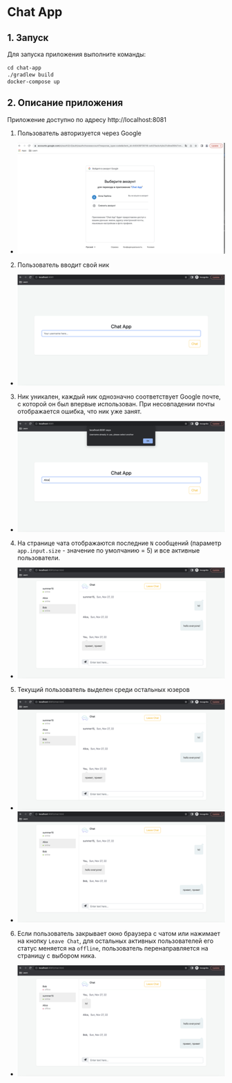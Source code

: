 # Chat App

## 1. Запуск 
Для запуска приложения выполните команды:
```
cd chat-app
./gradlew build
docker-compose up
```

## 2. Описание приложения

Приложение доступно по адресу http://localhost:8081

1. Пользователь авторизуется через Google
- ![google](images/google.png)
2. Пользователь вводит свой ник
- ![index.html](images/index.png)
3. Ник уникален, каждый ник однозначно соответствует Google почте, с которой он был впервые использован. При несовпадении почты отображается ошибка, что ник уже занят.
- ![error](images/error.png)
4. На странице чата отображаются последние ```N``` сообщений (параметр ```app.input.size``` - значение по умолчанию = 5) и все активные пользователи. 
- ![chat](images/chat.png)
5. Текущий пользователь выделен среди остальных юзеров
- ![user1](images/chat.png)
- ![user2](images/user2.png)
6. Если пользователь закрывает окно браузера с чатом или нажимает на кнопку ```Leave Chat```, для остальных активных пользователей его статус меняется на ```offline```, пользователь перенаправляется на страницу с выбором ника.
- ![offline](images/offline.png)